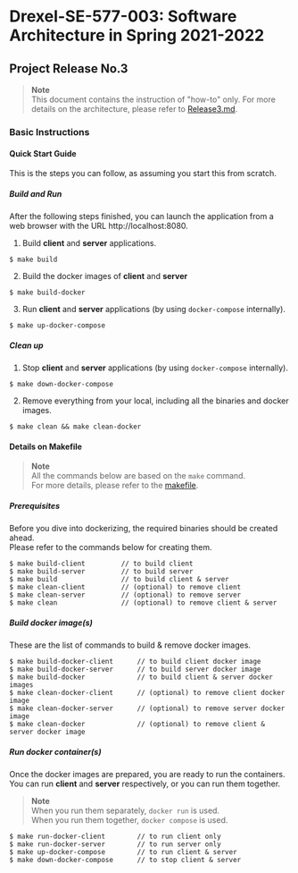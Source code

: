
# Drexel-SE-577-003: Software Architecture in Spring 2021-2022

## Project Release No.3
> **Note**   
This document contains the instruction of "how-to" only.
For more details on the architecture, please refer to [Release3.md](Release3.md).
### Basic Instructions
#### Quick Start Guide
This is the steps you can follow, as assuming you start this from scratch.  
##### Build and Run
After the following steps finished, you can launch the application from a web browser with the URL http://localhost:8080.
1. Build **client** and **server** applications.
```shell
$ make build
```
2. Build the docker images of **client** and **server**
```shell
$ make build-docker
```
3. Run **client** and **server** applications (by using `docker-compose` internally).
```shell
$ make up-docker-compose
```
##### Clean up
1. Stop **client** and **server** applications (by using `docker-compose` internally).
```shell
$ make down-docker-compose
```
2. Remove everything from your local, including all the binaries and docker images.
```shell
$ make clean && make clean-docker
```
#### Details on Makefile
> **Note**   
All the commands below are based on the `make` command.  
For more details, please refer to the [makefile](makefile).
##### Prerequisites
Before you dive into dockerizing, the required binaries should be created ahead.  
Please refer to the commands below for creating them.  
```shell
$ make build-client			// to build client
$ make build-server			// to build server
$ make build				// to build client & server
$ make clean-client			// (optional) to remove client
$ make clean-server			// (optional) to remove server
$ make clean				// (optional) to remove client & server
```
##### Build docker image(s)
These are the list of commands to build & remove docker images.  
```shell
$ make build-docker-client		// to build client docker image
$ make build-docker-server		// to build server docker image
$ make build-docker		        // to build client & server docker images
$ make clean-docker-client		// (optional) to remove client docker image
$ make clean-docker-server		// (optional) to remove server docker image
$ make clean-docker		        // (optional) to remove client & server docker image
```
##### Run docker container(s)
Once the docker images are prepared, you are ready to run the containers.
You can run **client** and **server** respectively, or you can run them together.
> **Note**  
When you run them separately, `docker run` is used.  
When you run them together, `docker compose` is used.  
```shell
$ make run-docker-client		// to run client only
$ make run-docker-server		// to run server only
$ make up-docker-compose		// to run client & server
$ make down-docker-compose		// to stop client & server
```